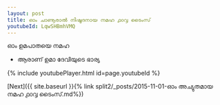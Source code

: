 ```yaml
---
layout: post
title: ഓം ചാണൂരാൽ നിഷൂദനായ നമഹ ൧൦൮ ടൈംസ്
youtubeId: LqwSHBmhVMQ
---
```

 
 
 ഓം ഉമപാതയെ നമഹ 
 
 -  ആരാണ് ഉമാ ദേവിയുടെ ഭാര്യ 
 
  
 
  
 
 
 
 
 
 


{% include youtubePlayer.html id=page.youtubeId %}
 
[Next]({{ site.baseurl }}{% link  split2/_posts/2015-11-01-ഓം അച്യുതമായ നമഹ  ൧൦൮ ടൈംസ്.md%})
 
